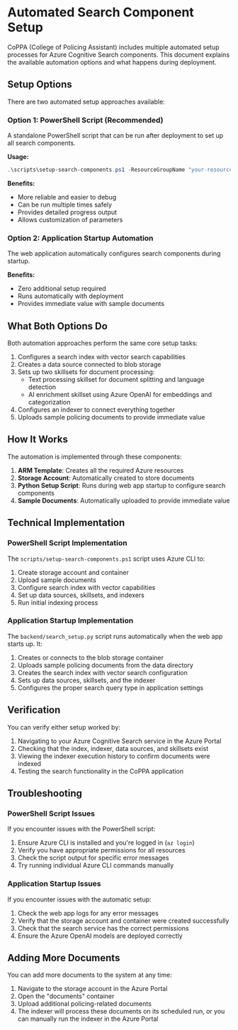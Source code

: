 # Automated Search Component Setup

CoPPA (College of Policing Assistant) includes multiple automated setup processes for Azure Cognitive Search components. This document explains the available automation options and what happens during deployment.

## Setup Options

There are two automated setup approaches available:

### Option 1: PowerShell Script (Recommended)
A standalone PowerShell script that can be run after deployment to set up all search components.

**Usage:**
```powershell
.\scripts\setup-search-components.ps1 -ResourceGroupName "your-resource-group-name" -SearchServiceName "your-search-service-name" -StorageAccountName "your-storage-account-name" -OpenAIServiceName "your-openai-service-name"
```

**Benefits:**
- More reliable and easier to debug
- Can be run multiple times safely
- Provides detailed progress output
- Allows customization of parameters

### Option 2: Application Startup Automation
The web application automatically configures search components during startup.

**Benefits:**
- Zero additional setup required
- Runs automatically with deployment
- Provides immediate value with sample documents

## What Both Options Do

Both automation approaches perform the same core setup tasks:

1. Configures a search index with vector search capabilities
2. Creates a data source connected to blob storage
3. Sets up two skillsets for document processing:
   - Text processing skillset for document splitting and language detection
   - AI enrichment skillset using Azure OpenAI for embeddings and categorization
4. Configures an indexer to connect everything together
5. Uploads sample policing documents to provide immediate value

## How It Works

The automation is implemented through these components:

1. **ARM Template**: Creates all the required Azure resources
2. **Storage Account**: Automatically created to store documents
3. **Python Setup Script**: Runs during web app startup to configure search components
4. **Sample Documents**: Automatically uploaded to provide immediate value

## Technical Implementation

### PowerShell Script Implementation
The `scripts/setup-search-components.ps1` script uses Azure CLI to:
1. Create storage account and container
2. Upload sample documents
3. Configure search index with vector capabilities
4. Set up data sources, skillsets, and indexers
5. Run initial indexing process

### Application Startup Implementation
The `backend/search_setup.py` script runs automatically when the web app starts up. It:

1. Creates or connects to the blob storage container
2. Uploads sample policing documents from the data directory
3. Creates the search index with vector search configuration
4. Sets up data sources, skillsets, and the indexer
5. Configures the proper search query type in application settings

## Verification

You can verify either setup worked by:

1. Navigating to your Azure Cognitive Search service in the Azure Portal
2. Checking that the index, indexer, data sources, and skillsets exist
3. Viewing the indexer execution history to confirm documents were indexed
4. Testing the search functionality in the CoPPA application

## Troubleshooting

### PowerShell Script Issues
If you encounter issues with the PowerShell script:
1. Ensure Azure CLI is installed and you're logged in (`az login`)
2. Verify you have appropriate permissions for all resources
3. Check the script output for specific error messages
4. Try running individual Azure CLI commands manually

### Application Startup Issues
If you encounter issues with the automatic setup:

1. Check the web app logs for any error messages
2. Verify that the storage account and container were created successfully
3. Check that the search service has the correct permissions
4. Ensure the Azure OpenAI models are deployed correctly

## Adding More Documents

You can add more documents to the system at any time:

1. Navigate to the storage account in the Azure Portal
2. Open the "documents" container
3. Upload additional policing-related documents
4. The indexer will process these documents on its scheduled run, or you can manually run the indexer in the Azure Portal
